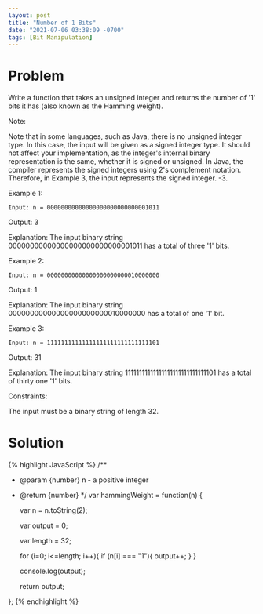 ```yaml
---
layout: post
title: "Number of 1 Bits"
date: "2021-07-06 03:38:09 -0700"
tags: [Bit Manipulation]
---
```


# Problem

Write a function that takes an unsigned integer and returns the number of '1' bits it has (also known as the Hamming weight).

Note:

Note that in some languages, such as Java, there is no unsigned integer type. In this case, the input will be given as a signed integer type. It should not affect your implementation, as the integer's internal binary representation is the same, whether it is signed or unsigned.
In Java, the compiler represents the signed integers using 2's complement notation. Therefore, in Example 3, the input represents the signed integer. -3.

Example 1:

`Input: n = 00000000000000000000000000001011`

Output: 3

Explanation: The input binary string 00000000000000000000000000001011 has a total of three '1' bits.

Example 2:

`Input: n = 00000000000000000000000010000000`

Output: 1

Explanation: The input binary string 00000000000000000000000010000000 has a total of one '1' bit.

Example 3:

`Input: n = 11111111111111111111111111111101`

Output: 31

Explanation: The input binary string 11111111111111111111111111111101 has a total of thirty one '1' bits.
 

Constraints:

The input must be a binary string of length 32.

# Solution

{% highlight JavaScript %}
/**
 * @param {number} n - a positive integer
 * @return {number}
 */
var hammingWeight = function(n) {
    
    var n = n.toString(2);
    
    var output = 0;
    
    var length = 32;
    
    for (i=0; i<=length; i++){
        if (n[i] === "1"){
            output++;
        }
    }
    
    console.log(output);
    
    return output;
    
};
{% endhighlight %}